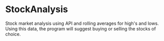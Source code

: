# StockAnalysis
Stock market analysis using API and rolling averages for high's and lows. Using this data, the program will suggest buying or selling the stocks of choice. 
